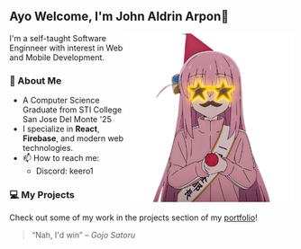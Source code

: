 ## Ayo Welcome, I'm John Aldrin Arpon👋

<img align="right" alt="Coding" width="300" src="https://raw.githubusercontent.com/keero1/keero1/main/bocchi.png">

I'm a self-taught Software Enginneer with interest in Web and Mobile Development.

<h3>🚀 About Me</h3>

* A Computer Science Graduate from STI College San Jose Del Monte '25
* I specialize in **React**, **Firebase**, and modern web technologies.
* 📫 How to reach me:
  - Discord: keero1
 
<h3>
  💻 My Projects
</h3>
<p>Check out some of my work in the projects section of my <a href="https://johnaldrinarpon.tech">portfolio</a>!</p>

> “Nah, I'd win” – *Gojo Satoru*

<!--
<div align="left">  
  <img align="center" height="180em" src="https://github-readme-stats-eight-theta.vercel.app/api?username=keero1&show_icons=true&theme=dracula&include_all_commits=true&count_private=true"/>
</div>
-->
  

<!--
<img align="center" height="180em" src="https://github-readme-stats-eight-theta.vercel.app/api?username=keero1&show_icons=true&theme=dracula&include_all_commits=true&count_private=true"/>
**keero1/keero1** is a ✨ _special_ ✨ repository because its `README.md` (this file) appears on your GitHub profile.

Here are some ideas to get you started:

- 🔭 I’m currently working on ...
- 🌱 I’m currently learning ...
- 👯 I’m looking to collaborate on ...
- 🤔 I’m looking for help with ...
- 💬 Ask me about ...
- 📫 How to reach me: ...
- 😄 Pronouns: ...
- ⚡ Fun fact: ...
-->
